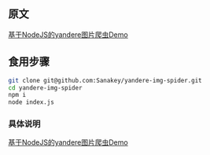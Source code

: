## 原文
[基于NodeJS的yandere图片爬虫Demo](https://keymoe.com/archives/128/)

## 食用步骤
```sh
git clone git@github.com:Sanakey/yandere-img-spider.git
cd yandere-img-spider
npm i
node index.js
```
### 具体说明
[基于NodeJS的yandere图片爬虫Demo](https://keymoe.com/archives/128/)